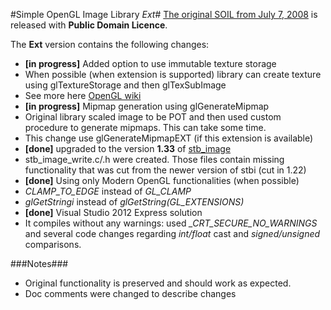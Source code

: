 #Simple OpenGL Image Library *Ext*#
[The original SOIL from July 7, 2008](http://www.lonesock.net/soil.html) is released with **Public Domain Licence**.

The **Ext** version contains the following changes:

* **[in progress]** Added option to use immutable texture storage
 * When possible (when extension is supported) library can create texture using glTextureStorage and then glTexSubImage
 * See more here [OpenGL wiki](http://www.opengl.org/wiki/Texture_Storage)
* **[in progress]** Mipmap generation using glGenerateMipmap
 * Original library scaled image to be POT and then used custom procedure to generate mipmaps. This can take some time.
 * This change use glGenerateMipmapEXT (if this extension is available)
* **[done]** upgraded to the version **1.33** of [stb_image](http://www.nothings.org/stb_image.c)
 * stb_image_write.c/.h were created. Those files contain missing functionality that was cut from the newer version of stbi (cut in 1.22)  
* **[done]** Using only Modern OpenGL functionalities (when possible)
 * *CLAMP\_TO\_EDGE* instead of *GL\_CLAMP*
 *  *glGetStringi* instead of *glGetString(GL\_EXTENSIONS)* 
* **[done]** Visual Studio 2012 Express solution
 * It compiles without any warnings: used *\_CRT_SECURE_NO_WARNINGS* and several code changes regarding *int/float* cast and *signed/unsigned* comparisons.

###Notes###
* Original functionality is preserved and should work as expected.
* Doc comments were changed to describe changes